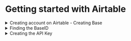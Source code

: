 # Getting started with Airtable


<details>
<summary>Creating account on Airtable - Creating Base </summary>

<h3> 1. Go to https://airtable.com </h3>
</br>
</br> 

![login screen](/"WIO Terminal"/SecureWiFiAirtable/images/airtable_welcome.png)

</br>
</br>

<h3> 2. Sign in if you have an Airtable account, or Sign up to create a new account</h3>
</br>
</br> 

![sign up screen](/WIO Terminal/SecureWiFiAirtable/images/signup.png)![sign in screen](/Lesson_5/images/signin.png)

<h3> 3. Click on Add a base and Start from scratch   </h3>     

![add base screen](/WIO Terminal/SecureWiFiAirtable/images/addbase.png)

<h3> and give it a suitable name</h3> 

![name base screen](/WIO Terminal/SecureWiFiAirtable/images/namebase.png)
        
<h3> 4. This will open up your new document . Note the names of the Table and Fields </h3>
        
![table view screen](/Lesson_5/images/tableview.png)
</details>



<details>
  <summary>Finding the BaseID </summary>

<h3> 1. Go to https://airtable.com/api </h3>

![api welcome screen](/WIO Terminal/SecureWiFiAirtable/images/apiwelcome.png)

<h3> 2. Click on your project name to reveal the api page. Copy the Base ID and replace the "ATdocID" in secrets.py with this string </h3>

![api page screen](/WIO Terminal/SecureWiFiAirtable/images/apipage.png)

</details>



<details>
  <summary>Creating the API Key</summary>


<h3> 1. Go to https://airtable.com/account and click Generate API Key</h3>

![api welcome screen](/WIO Terminal/SecureWiFiAirtable/images/apikey1.png)

<h3> 2. Copy the API Key and replace the "ATappkey" in secrets.py with this string. Do not share this string.</h3>

![api welcome screen](/WIO Terminal/SecureWiFiAirtable/images/apikey2.png)

</details>
